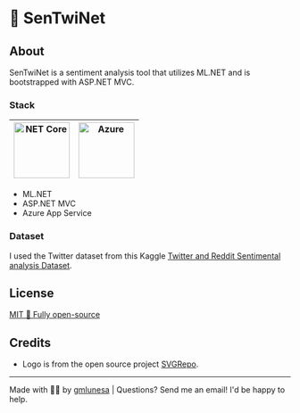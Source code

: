 # 🤖 SenTwiNet

## About

SenTwiNet is a sentiment analysis tool that utilizes ML.NET and is bootstrapped with ASP.NET MVC.

### Stack

| <img src="https://upload.wikimedia.org/wikipedia/commons/e/ee/.NET_Core_Logo.svg" width="100" height="100" alt="NET Core"> | <img src="https://raw.githubusercontent.com/yurijserrano/Github-Profile-Readme-Logos/f994c418a134b58c4aec11152f6a4a33fa89da26/cloud/azure.svg" width="100" height="100" alt="Azure"> |
| -------------------------------------------------------------------------------------------------------------------------- | ------------------------------------------------------------------------------------------------------------------------------------------------------------------------------------ |

- ML.NET
- ASP.NET MVC
- Azure App Service

### Dataset

I used the Twitter dataset from this Kaggle
[Twitter and Reddit Sentimental analysis Dataset](https://www.kaggle.com/datasets/cosmos98/twitter-and-reddit-sentimental-analysis-dataset).

## License

[MIT 🌱 Fully open-source](https://github.com/gmlunesa/SenTwiNet/blob/main/LICENSE)


## Credits

- Logo is from the open source project [SVGRepo](https://www.svgrepo.com/).

---

Made with 💫✨ by [gmlunesa](https://gmlunesa.com) | Questions? Send me an email! I'd be happy to help.

